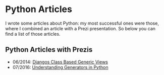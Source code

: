 # Python Articles

I wrote some articles about Python: my most successful ones were those, where I combined an article with a Prezi presentation. So below you can find a list of those articles. 

## Python Articles with Prezis
- 06/2014: [Djangos Class Based Generic Views](python/djangos_class_based_generic_views/djangos_class_based_generic_views.md)
- 07/2016: [Understanding Generators in Python](python/generators/python_generators.md)
